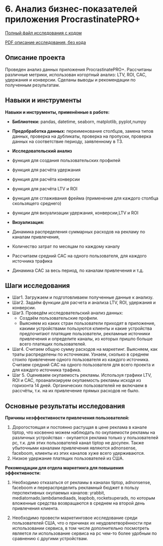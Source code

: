
# 6. Анализ бизнес-показателей приложения ProcrastinatePRO+

[Полный файл исследования с кодом](https://github.com/KristinaBandurko/YandexWorkshop/blob/main/%D0%9F%D1%80%D0%BE%D0%B5%D0%BA%D1%82%206.%D0%90%D0%BD%D0%B0%D0%BB%D0%B8%D0%B7%20%D0%B1%D0%B8%D0%B7%D0%BD%D0%B5%D1%81-%D0%BF%D0%BE%D0%BA%D0%B0%D0%B7%D0%B0%D1%82%D0%B5%D0%BB%D0%B5%D0%B9%20%D0%BC%D0%BE%D0%B1%D0%B8%D0%BB%D1%8C%D0%BD%D0%BE%D0%B3%D0%BE%20%D0%BF%D1%80%D0%B8%D0%BB%D0%BE%D0%B6%D0%B5%D0%BD%D0%B8%D1%8F/6_%D0%90%D0%BD%D0%B0%D0%BB%D0%B8%D0%B7%20%D0%B1%D0%B8%D0%B7%D0%BD%D0%B5%D1%81-%D0%BF%D0%BE%D0%BA%D0%B0%D0%B7%D0%B0%D1%82%D0%B5%D0%BB%D0%B5%D0%B9.ipynb) 

[PDF описание исследования, без кода](https://github.com/KristinaBandurko/YandexWorkshop/blob/main/%D0%9F%D1%80%D0%BE%D0%B5%D0%BA%D1%82%206.%D0%90%D0%BD%D0%B0%D0%BB%D0%B8%D0%B7%20%D0%B1%D0%B8%D0%B7%D0%BD%D0%B5%D1%81-%D0%BF%D0%BE%D0%BA%D0%B0%D0%B7%D0%B0%D1%82%D0%B5%D0%BB%D0%B5%D0%B9%20%D0%BC%D0%BE%D0%B1%D0%B8%D0%BB%D1%8C%D0%BD%D0%BE%D0%B3%D0%BE%20%D0%BF%D1%80%D0%B8%D0%BB%D0%BE%D0%B6%D0%B5%D0%BD%D0%B8%D1%8F/6_%D0%90%D0%BD%D0%B0%D0%BB%D0%B8%D0%B7%20%D0%B1%D0%B8%D0%B7%D0%BD%D0%B5%D1%81-%D0%BF%D0%BE%D0%BA%D0%B0%D0%B7%D0%B0%D1%82%D0%B5%D0%BB%D0%B5%D0%B9.ipynb)    


## Описание проекта

Проведен анализ данных приложения ProcrastinatePRO+. Рассчитаны различные метрики, использован когортный анализ: LTV, ROI, CAC, удержания и конверсии. Сделаны выводы и рекомендации по полученным результатам. 

## Навыки и инструменты

**Навыки и инструменты, применённые в работе:**

* **Библиотеки:** pandas, datetime, seaborn, matplotlib, pyplot,numpy

* **Предобработка данных:** переименование столбцов, замена типов данных, проверка на дубликаты, проверка на пропуски, проверка данных на соответствие периоду, заявленному в ТЗ.
* **Исследовательский анализ**
 * функция для создания пользовательских профилей
 * функция для расчёта удержания
 * функция для расчёта конверсии
 * функция для расчёта LTV и ROI
 * функция для сглаживания фрейма (применение для каждого столбца скользящего среднего)
 * функции для визуализации удержания, конверсии,LTV и ROI
* **Визуализация:**
* Динамика распределения суммарных расходов на рекламу по каналам привлечения,
* Количество затрат по месяцам по каждому каналу
* Рассчитаем средний CAC на одного пользователя, для каждого источника трафика
* Динамика САС за весь период, по каналам привлечения и т.д.
 
## Шаги исследования
* Шаг1. Загружаем и подготовливаем полученные данные к анализу.
* Шаг2. Задаём функции для расчета и анализа LTV, ROI, удержания и конверсии.
* Шаг3. Проведём исследовательский анализ данных:
  * Создаём пользовательские профили. 
  * Выясняем из каких стран пользователи приходят в приложение, какими устройствами пользуются клиенты и какие устройства предпочитают платящие пользователи, рекламные источники привлечения и определите каналы, из которых пришло больше всего платящих пользователей. 
* Шаг4. Считаем общую сумму расходов на маркетинг. Выясняем, как траты распределены по источникам. Узнаем, сколько в среднем стоило привлечение одного пользователя из каждого источника. Считаем средний CAC на одного пользователя для всего проекта и для каждого источника трафика.
* Шаг 5. Оцениваем окупаемость рекламы.
Используя графики LTV, ROI и CAC, проанализируем окупаемость рекламы исходя из горизонта 14 дней. Органических пользователей не включаем в рассчёты, т.к. на их привлечение прямых расходов не было.  

## Основные результаты исследования

**Причины неэффективности привлечения пользователей:**

1) Дорогостоящая и постоянно растущая в цене реклама в канале tiptop, что косвенно можем наблюдать по окупаемости рекламы на различных устройствах - окупается реклама только у пользователей pc, т.к. для этих пользователей канал tiptop не досупен. Также убыточными каналами привлечения являются adnonsense, faceboom, клиенты из этих каналов хуже всего удерживаются.
​
2) Низкое удержание платящих пользователей из США.
​

**Рекомендации для отдела маркетинга для повышения эффективности:**

1) Необходимо отказаться от рекламы в каналах tiptop, adnonsense, faceboom и перераспределить рекламный бюджет в пользу перспективных окупаемых каналов: yrabbit, mediatornado,lambdamediaads, leapbob, rocketsuperads, по которым вложенные средства возвращаются в среднем на второй день привлечения клиента.

2) Необходимо провести маркетинговое исследование среди пользователей США, что о причинах их неудовлетворённости при использовании сервиса, в том числе дополнительно посмотреть является ли использование сервиса на pc чем-то более удобным по сравнению с другими устройствам.




